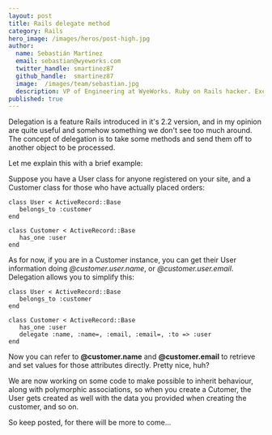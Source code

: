 ```yaml
---
layout: post
title: Rails delegate method
category: Rails
hero_image: /images/heros/post-high.jpg
author:
  name: Sebastián Martínez
  email: sebastian@wyeworks.com
  twitter_handle: smartinez87
  github_handle:  smartinez87
  image:  /images/team/sebastian.jpg
  description: VP of Engineering at WyeWorks. Ruby on Rails hacker. ExceptionNotification maintainer. Coffee & bacon lover.
published: true
---
```

Delegation is a feature Rails introduced in it's 2.2 version, and in my opinion are quite useful and somehow something we don't see too much around.
The concept of delegation is to take some methods and send them off to another object to be processed.

<!--more-->

Let me explain this with a brief example:

Suppose you have a User class for anyone registered on your site, and a Customer class for those who have actually placed orders:

<pre>
<code class="ruby">class User < ActiveRecord::Base  
   belongs_to :customer  
end  
  
class Customer < ActiveRecord::Base  
   has_one :user  
end</code>
</pre>

As for now, if you are in a Customer instance, you can get their User information doing *@customer.user.name*, or *@customer.user.email*.
Delegation allows you to simplify this:

<pre>
<code class="ruby">class User < ActiveRecord::Base  
   belongs_to :customer  
end  
   
class Customer < ActiveRecord::Base  
   has_one :user  
   delegate :name, :name=, :email, :email=, :to => :user  
end</code>
</pre>

Now you can refer to **@customer.name** and **@customer.email** to retrieve and set values for those attributes directly. Pretty nice, huh?

We are now working on some code to make possible to inherit behaviour, along with polymorphic associations, so when you create a Cutomer, the User gets created as well with the data you provided when creating the customer, and so on.

So keep posted, for there will be more to come...
